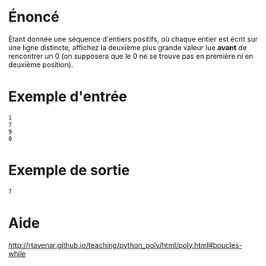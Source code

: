 # **Énoncé**

Étant donnée une séquence d'entiers positifs, où chaque entier est écrit sur une ligne distincte, affichez la deuxième plus grande valeur lue **avant** de rencontrer un 0 (on supposera que le 0 ne se trouve pas en première ni en deuxième position).

# **Exemple d'entrée**

```
1
7
9
0
```

# Exemple de sortie

```
7
```

# Aide

http://rtavenar.github.io/teaching/python_poly/html/poly.html#boucles-while